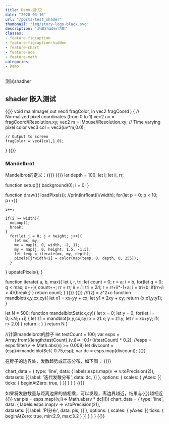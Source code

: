 ```yaml
---
title: Demo-测试2
date: "2020-03-16"
url: "/posts/test_shader"
thumbnail: "img/story-logo-black.svg"
description: "测试Shader功能"
classes:
- feature-figcaption
- feature-figcaption-hidden
- feature-chart
- feature-ace
- feature-math
categories:
- Demo
---
```

测试shadher
<!--more-->


## shader 嵌入测试


{{<shader code-height=210 height=400 hideCode=false >}}
void mainImage( out vec4 fragColor, in vec2 fragCoord )
{
    // Normalized pixel coordinates (from 0 to 1)
    vec2 uv = fragCoord/iResolution.xy;
    vec2 m = iMouse/iResolution.xy;
    // Time varying pixel color
    vec3 col = vec3(uv*m,0.0);

    // Output to screen
    fragColor = vec4(col,1.0);
}
{{</shader >}}

### Mandelbrot
Mandelbrot的定义：{{<math>}}f(z)=z^2+c{{</math>}}
{{<p5js >}}
let  depth = 100;
let i;
let ii, rr;

function setup(){
  background(0);
  i = 0;
}

function draw(){
  loadPixels();
  //println(float(i)/width);
  for(let p = 0; p < 10; p++){
    
    i++;
    
    if(i >= width){
      noLoop(); 
      break;
    }
      for(let j = 0; j < height; j++){
        let mx, my;
        mx = map(i, 0, width, -2, 1);
        my = map(j, 0, height, 1.5, -1.5);
        let temp = iterate(mx, my, depth);
        pixels[j*width+i] = color(map(temp, 0, depth, 0, 255));
      }
    
  }
  updatePixels();
}

function iterate( a,  b,  max){
  let i, r, tri;
  let count = 0;
  r = a;
  i = b;
  for(let q = 0; q < max; q++){
    count++;
    rr = r*r;
    ii = i*i;
    tri = 2*r*i;
    r = rr+ii*-1+a;
    i = tri+b;
    if(r*r+i*i > 4){break;}
  }
  return count;
}
{{</p5js>}}
{{<ace readOnly=true allowRunning=true disableFoldButton=true >}}
//f(z) = z^2+c
function mandblot(x,y,cx,cy){
  let x1 = x*x-y*y + cx;
  let y1 = 2*x*y + cy;
  return {x:x1,y:y1};
}

let N = 500;
function mandelblotSet(cx,cy){
  let x = 0;
  let y = 0;
  for(let i = 0;i<N;++i)
  {
    let z1 = mandblot(x,y,cx,cy)
    x = z1.x;
    y = z1.y;
    let r = x*x+y*y;
    if( r> 2.0)
    {
      return i;
    }
  }
  return N
}

//计算mandelbrot的脖子
let testCount = 100;
var esps = Array.from({length:testCount},(v,i)=> -0.1+(i/testCount) * 0.2);
//esps = esps.filter(v => Math.abs(v) >= 0.008)
let divcount = (esp)=>mandelblotSet(-0.75,esp); 
var dc = esps.map(divcount);
{{</ace>}}

在脖子的边界处，发散趋势成正态分布，如下图：
{{<chart code-height=360 height=300 hideCode=false defaultFold=true >}}

chart_data = {
    type: 'line',
    data: {
      labels:esps.map(v => v.toPrecision(2)),       
        datasets: [{
            label: '迭代发散分布',
            data: dc,
        }]
    },
    options: {
        scales: {
            yAxes: [{
                ticks: {
                    beginAtZero: true,
                }
            }]
        }
    }
}
{{</chart>}}

如果将发散数量与距离边界的值相乘，可以发现，离边界越近，结果与{{<math>}}\pi{{</math>}}越相近
{{<chart code-height=360 height=300 hideCode=false defaultFold=true >}}
var pis = esps.map((v,i)=> Math.abs(v * dc[i]))
chart_data = {
    type: 'line',
    data: {
      labels:esps.map(v => v.toPrecision(2)),       
        datasets: [{
            label: 'PI分布',
            data: pis,
        }]
    },
    options: {
        scales: {
            yAxes: [{
                ticks: {
                    beginAtZero: true,
                    min:2.9,
                    max:3.2
                }
            }]
        }
    }
}
{{</chart>}}